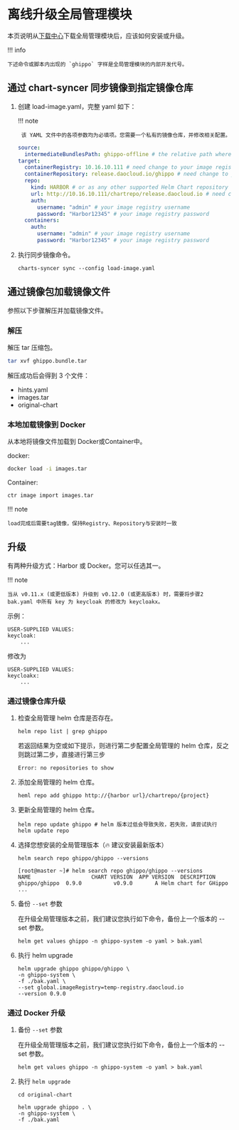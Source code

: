 # 离线升级全局管理模块

本页说明从[下载中心](../../download/dce5.md)下载全局管理模块后，应该如何安装或升级。

!!! info

    下述命令或脚本内出现的 `ghippo` 字样是全局管理模块的内部开发代号。

## 通过 chart-syncer 同步镜像到指定镜像仓库

1. 创建 load-image.yaml，完整 yaml 如下：  

    !!! note  
        
        该 YAML 文件中的各项参数均为必填项。您需要一个私有的镜像仓库，并修改相关配置。
    ```yaml
    source:
      intermediateBundlesPath: ghippo-offline # the relative path where your do charts-syncer,but not relative path between this yaml and offline-package
    target:
      containerRegistry: 10.16.10.111 # need change to your image registry url
      containerRepository: release.daocloud.io/ghippo # need change to your image Repository
      repo:
        kind: HARBOR # or as any other supported Helm Chart repository kinds
        url: http://10.16.10.111/chartrepo/release.daocloud.io # need change to your chart repo url
        auth:
          username: "admin" # your image registry username
          password: "Harbor12345" # your image registry password
      containers:
        auth:
          username: "admin" # your image registry username
          password: "Harbor12345" # your image registry password
    ```


1. 执行同步镜像命令。

    ```shell
    charts-syncer sync --config load-image.yaml
    ```
    
## 通过镜像包加载镜像文件

参照以下步骤解压并加载镜像文件。

### 解压

解压 tar 压缩包。

```sh
tar xvf ghippo.bundle.tar
```

解压成功后会得到 3 个文件：

- hints.yaml
- images.tar
- original-chart

### 本地加载镜像到 Docker

从本地将镜像文件加载到 Docker或Container中。

docker:
```sh
docker load -i images.tar
```

Container:
```sh
ctr image import images.tar
```
!!! note

    load完成后需要tag镜像，保持Registry、Repository与安装时一致

## 升级

有两种升级方式：Harbor 或 Docker。您可以任选其一。  
    
!!! note  

    当从 v0.11.x (或更低版本) 升级到 v0.12.0 (或更高版本) 时，需要将步骤2 bak.yaml 中所有 key 为 keycloak 的修改为 keycloakx。  
        
示例：  

```shell
USER-SUPPLIED VALUES:
keycloak:
    ...
```

修改为

```shell
USER-SUPPLIED VALUES:
keycloakx:
    ...
```

### 通过镜像仓库升级

1. 检查全局管理 helm 仓库是否存在。

    ```
    helm repo list | grep ghippo
    ```
    
    若返回结果为空或如下提示，则进行第二步配置全局管理的 helm 仓库，反之则跳过第二步，直接进行第三步
    
    ```
    Error: no repositories to show
    ```

1. 添加全局管理的 helm 仓库。

    ```shell
    heml repo add ghippo http://{harbor url}/chartrepo/{project}
    ```
    
1. 更新全局管理的 helm 仓库。

    ```shell
    helm repo update ghippo # helm 版本过低会导致失败，若失败，请尝试执行 helm update repo
    ```

1. 选择您想安装的全局管理版本（🔥 建议安装最新版本）

    ```shell
    helm search repo ghippo/ghippo --versions
    ```

    ```none
    [root@master ~]# helm search repo ghippo/ghippo --versions
    NAME                   CHART VERSION  APP VERSION  DESCRIPTION
    ghippo/ghippo  0.9.0          v0.9.0       A Helm chart for GHippo
    ...
    ```

1. 备份 `--set` 参数

    在升级全局管理版本之前，我们建议您执行如下命令，备份上一个版本的 --set 参数。

    ```shell
    helm get values ghippo -n ghippo-system -o yaml > bak.yaml
    ```

1. 执行 helm upgrade

    ```
    helm upgrade ghippo ghippo/ghippo \
    -n ghippo-system \
    -f ./bak.yaml \
    --set global.imageRegistry=temp-registry.daocloud.io
    --version 0.9.0
    ```

### 通过 Docker 升级

1. 备份 `--set` 参数

    在升级全局管理版本之前，我们建议您执行如下命令，备份上一个版本的 --set 参数。

    ```shell
    helm get values ghippo -n ghippo-system -o yaml > bak.yaml
    ```

1. 执行 `helm upgrade`

    ```shell
    cd original-chart

    helm upgrade ghippo . \
    -n ghippo-system \
    -f ./bak.yaml
    ```
